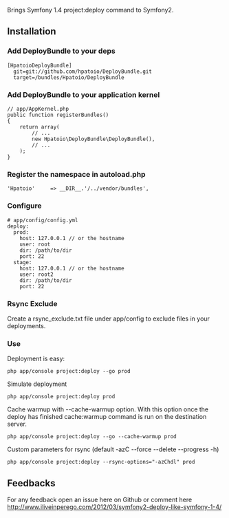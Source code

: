 Brings Symfony 1.4 project:deploy command to Symfony2.

## Installation

### Add DeployBundle to your deps

    [HpatoioDeployBundle]
      git=git://github.com/hpatoio/DeployBundle.git
      target=/bundles/Hpatoio/DeployBundle

### Add DeployBundle to your application kernel

    // app/AppKernel.php
    public function registerBundles()
    {
        return array(
            // ...
            new Hpatoio\DeployBundle\DeployBundle(),
            // ...
        );
    }
    
### Register the namespace in autoload.php

    'Hpatoio'     => __DIR__.'/../vendor/bundles',

### Configure

    # app/config/config.yml
    deploy:
      prod:
        host: 127.0.0.1 // or the hostname
        user: root
        dir: /path/to/dir
        port: 22
      stage:
        host: 127.0.0.1 // or the hostname
        user: root2
        dir: /path/to/dir
        port: 22
    
### Rsync Exclude

Create a rsync_exclude.txt file under app/config to exclude files in your deployments.

### Use

Deployment is easy: 

    php app/console project:deploy --go prod

Simulate deployment

    php app/console project:deploy prod
    
Cache warmup with --cache-warmup option. With this option once the deploy has finished cache:warmup command is run on the destination server.   

    php app/console project:deploy --go --cache-warmup prod
    
Custom parameters for rsync (default -azC --force --delete --progress -h) 

    php app/console project:deploy --rsync-options="-azChdl" prod

## Feedbacks

For any feedback open an issue here on Github or comment here http://www.iliveinperego.com/2012/03/symfony2-deploy-like-symfony-1-4/    
